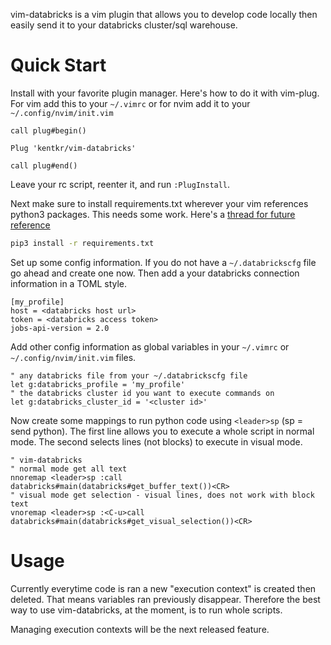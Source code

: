 
vim-databricks is a vim plugin that allows you to develop code locally then easily 
send it to your databricks cluster/sql warehouse.

# Quick Start

Install with your favorite plugin manager. Here's how to do it with vim-plug. For vim add this to
your `~/.vimrc` or for nvim add it to your `~/.config/nvim/init.vim`

```vim
call plug#begin()

Plug 'kentkr/vim-databricks'

call plug#end()
```

Leave your rc script, reenter it, and run `:PlugInstall`.

Next make sure to install requirements.txt wherever your vim references python3 packages.
This needs some work. Here's a [thread for future reference](https://github.com/junegunn/vim-plug/issues/949)

```sh
pip3 install -r requirements.txt
```

Set up some config information. If you do not have a `~/.databrickscfg` file go ahead and create one now.
Then add a your databricks connection information in a TOML style.

```
[my_profile]
host = <databricks host url>
token = <databricks access token>
jobs-api-version = 2.0
```

Add other config information as global variables in your `~/.vimrc` or `~/.config/nvim/init.vim` files.

```vim
" any databricks file from your ~/.databrickscfg file
let g:databricks_profile = 'my_profile'
" the databricks cluster id you want to execute commands on
let g:databricks_cluster_id = '<cluster id>'
```

Now create some mappings to run python code using `<leader>sp` (sp = send python).
The first line allows you to execute a whole script in normal mode. The second selects
lines (not blocks) to execute in visual mode.

```vim
" vim-databricks
" normal mode get all text
nnoremap <leader>sp :call databricks#main(databricks#get_buffer_text())<CR>
" visual mode get selection - visual lines, does not work with block text
vnoremap <leader>sp :<C-u>call databricks#main(databricks#get_visual_selection())<CR>
```

# Usage

Currently everytime code is ran a new "execution context" is created then deleted. That means
variables ran previously disappear. Therefore the best way to use vim-databricks, at the moment,
is to run whole scripts. 

Managing execution contexts will be the next released feature.
